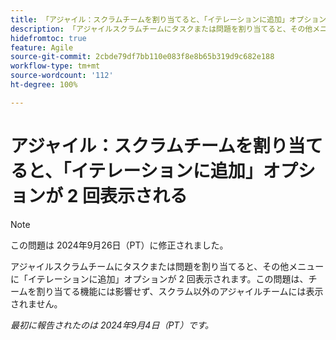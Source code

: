 ```yaml
---
title: 「アジャイル：スクラムチームを割り当てると、「イテレーションに追加」オプションが 2 回表示される」
description: 「アジャイルスクラムチームにタスクまたは問題を割り当てると、その他メニューに「イテレーションに追加」オプションが 2 回表示されます。この問題は、チームを割り当てる機能には影響せず、スクラム以外のアジャイルチームには表示されません。」
hidefromtoc: true
feature: Agile
source-git-commit: 2cbde79df7bb110e083f8e8b65b319d9c682e188
workflow-type: tm+mt
source-wordcount: '112'
ht-degree: 100%

---
```


# アジャイル：スクラムチームを割り当てると、「イテレーションに追加」オプションが 2 回表示される

>[!NOTE]
>
>この問題は 2024年9月26日（PT）に修正されました。

アジャイルスクラムチームにタスクまたは問題を割り当てると、その他メニューに「イテレーションに追加」オプションが 2 回表示されます。この問題は、チームを割り当てる機能には影響せず、スクラム以外のアジャイルチームには表示されません。

_最初に報告されたのは 2024年9月4日（PT）です。_
